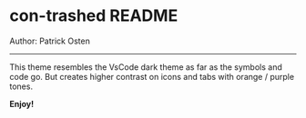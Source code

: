 # con-trashed README

Author: Patrick Osten

---

This theme resembles the VsCode dark theme as far as the symbols and code go. But creates higher contrast on icons and tabs with orange / purple tones. 

**Enjoy!**

